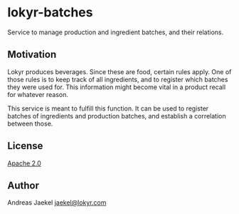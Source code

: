 # lokyr-batches
Service to manage production and ingredient batches, and their relations.

## Motivation

Lokyr produces beverages. Since these are food, certain rules apply. One of
those rules is to keep track of all ingredients, and to register which batches
they were used for. This information might become vital in a product recall
for whatever reason.

This service is meant to fulfill this function. It can be used to register
batches of ingredients and production batches, and establish a correlation
between those.

## License

[Apache 2.0](http://www.apache.org/licenses/LICENSE-2.0.html)

## Author

Andreas Jaekel <jaekel@lokyr.com>

